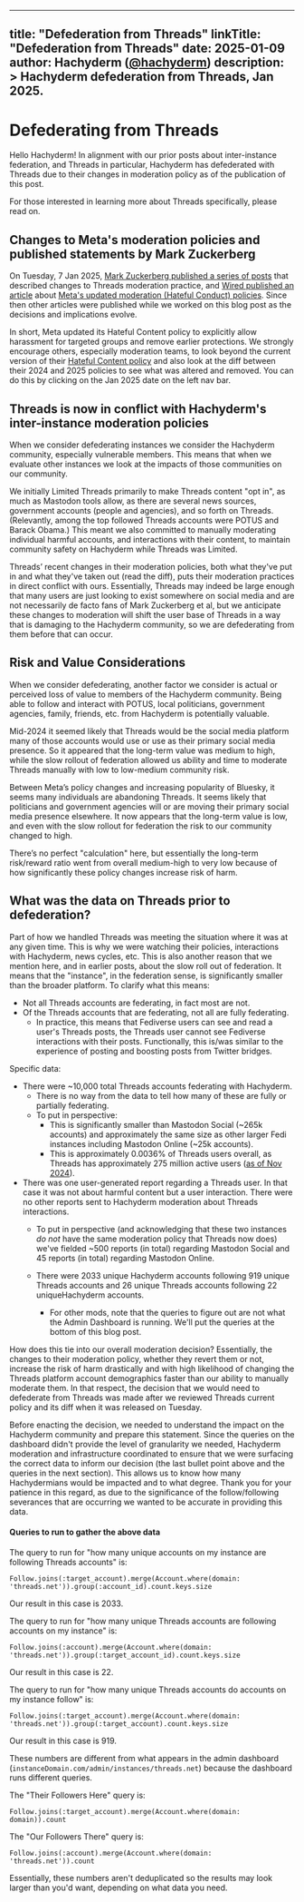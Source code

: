 
---
title: "Defederation from Threads"
linkTitle: "Defederation from Threads"
date: 2025-01-09
author: Hachyderm ([@hachyderm](https://hachyderm.io/@hachyderm))
description: >
  Hachyderm defederation from Threads, Jan 2025.
---



# Defederating from Threads

Hello Hachyderm! In alignment with our prior posts about inter-instance federation, and Threads in particular, Hachyderm has defederated with Threads due to their changes in moderation policy as of the publication of this post.

For those interested in learning more about Threads specifically, please read on.


## Changes to Meta's moderation policies and published statements by Mark Zuckerberg

On Tuesday, 7 Jan 2025, [Mark Zuckerberg published a series of posts](https://www.threads.net/@zuck/post/DEhgYx4JbEG) that described changes to Threads moderation practice, and [Wired published an article](https://www.wired.com/story/meta-immigration-gender-policies-change/) about [Meta's updated moderation (Hateful Conduct) policies](https://transparency.meta.com/policies/community-standards/hateful-conduct/). Since then other articles were published while we worked on this blog post as the decisions and implications evolve.

In short, Meta updated its Hateful Content policy to explicitly allow harassment for targeted groups and remove earlier protections. We strongly encourage others, especially moderation teams, to look beyond the current version of their [Hateful Content policy](https://transparency.meta.com/policies/community-standards/hateful-conduct/) and also look at the diff between their 2024 and 2025 policies to see what was altered and removed. You can do this by clicking on the Jan 2025 date on the left nav bar.


## Threads is now in conflict with Hachyderm's inter-instance moderation policies

When we consider defederating instances we consider the Hachyderm community, especially vulnerable members. This means that when we evaluate other instances we look at the impacts of those communities on our community.

We initially Limited Threads primarily to make Threads content "opt in", as much as Mastodon tools allow, as there are several news sources, government accounts (people and agencies), and so forth on Threads. (Relevantly, among the top followed Threads accounts were POTUS and Barack Obama.) This meant we also committed to manually moderating individual harmful accounts, and interactions with their content, to maintain community safety on Hachyderm while Threads was Limited.

Threads’ recent changes in their moderation policies, both what they've put in and what they've taken out (read the diff), puts their moderation practices in direct conflict with ours. Essentially, Threads may indeed be large enough that many users are just looking to exist somewhere on social media and are not necessarily de facto fans of Mark Zuckerberg et al, but we anticipate these changes to moderation will shift the user base of Threads in a way that is damaging to the Hachyderm community, so we are defederating from them before that can occur.


## Risk and Value Considerations

When we consider defederating, another factor we consider is actual or perceived loss of value to members of the Hachyderm community. Being able to follow and interact with POTUS, local politicians, government agencies, family, friends, etc. from Hachyderm is potentially valuable.

Mid-2024 it seemed likely that Threads would be the social media platform many of those accounts would use or use as their primary social media presence. So it appeared that the long-term value was medium to high, while the slow rollout of federation allowed us ability and time to moderate Threads manually with low to low-medium community risk.

Between Meta’s policy changes and increasing popularity of Bluesky, it seems many individuals are abandoning Threads. It seems likely that politicians and government agencies will or are moving their primary social media presence elsewhere. It now appears that the long-term value is low, and even with the slow rollout for federation the risk to our community changed to high.

There’s no perfect "calculation" here, but essentially the long-term risk/reward ratio went from overall medium-high to very low because of how significantly these policy changes increase risk of harm.


## What was the data on Threads prior to defederation?

Part of how we handled Threads was meeting the situation where it was at any given time. This is why we were watching their policies, interactions with Hachyderm, news cycles, etc. This is also another reason that we mention here, and in earlier posts, about the slow roll out of federation. It means that the "instance", in the federation sense, is significantly smaller than the broader platform. To clarify what this means:



* Not all Threads accounts are federating, in fact most are not.
* Of the Threads accounts that are federating, not all are fully federating.
    * In practice, this means that Fediverse users can see and read a user's Threads posts, the Threads user cannot see Fediverse interactions with their posts. Functionally, this is/was similar to the experience of posting and boosting posts from Twitter bridges.

Specific data:



* There were ~10,000 total Threads accounts federating with Hachyderm.
    * There is no way from the data to tell how many of these are fully or partially federating.
    * To put in perspective:
        * This is significantly smaller than Mastodon Social (~265k accounts) and approximately the same size as other larger Fedi instances including Mastodon Online (~25k accounts).
        * This is approximately 0.0036% of Threads users overall, as Threads has approximately 275 million active users ([as of Nov 2024](https://techcrunch.com/2024/11/03/threads-now-has-275m-monthly-active-users/)).
* There was one user-generated report regarding a Threads user. In that case it was not about harmful content but a user interaction. There were no other reports sent to Hachyderm moderation about Threads interactions.
    * To put in perspective (and acknowledging that these two instances *do not* have the same moderation policy that Threads now does) we've fielded ~500 reports (in total) regarding Mastodon Social and 45 reports (in total) regarding Mastodon Online.
	* There were 2033 unique Hachyderm accounts following 919 unique Threads accounts and 26 unique Threads accounts following 22 uniqueHachyderm accounts.

    	* For other mods, note that the queries to figure out are not what the Admin Dashboard is running. We'll put the queries at the bottom of this blog post.

How does this tie into our overall moderation decision? Essentially, the changes to their moderation policy, whether they revert them or not, increase the risk of harm drastically and with high likelihood of changing the Threads platform account demographics faster than our ability to manually moderate them. In that respect, the decision that we would need to defederate from Threads was made after we reviewed Threads current policy and its diff when it was released on Tuesday.

Before enacting the decision, we needed to understand the impact on the Hachyderm community and prepare this statement. Since the queries on the dashboard didn't provide the level of granularity we needed, Hachyderm moderation and infrastructure coordinated to ensure that we were surfacing the correct data to inform our decision (the last bullet point above and the queries in the next section). This allows us to know how many Hachydermians would be impacted and to what degree. Thank you for your patience in this regard, as due to the significance of the follow/following severances that are occurring we wanted to be accurate in providing this data.

#### Queries to run to gather the above data

The query to run for "how many unique accounts on my instance are
following Threads accounts" is:

```
Follow.joins(:target_account).merge(Account.where(domain: 'threads.net')).group(:account_id).count.keys.size
```

Our result in this case is 2033.

The query to run for "how many unique Threads accounts are
following accounts on my instance" is: 

```
Follow.joins(:account).merge(Account.where(domain: 'threads.net')).group(:target_account_id).count.keys.size
```

Our result in this case is 22.

The query to run for "how many unique Threads accounts do accounts
on my instance follow" is:

```
Follow.joins(:target_account).merge(Account.where(domain: 'threads.net')).group(:target_account).count.keys.size
```

Our result in this case is 919.

These numbers are different from what appears in the admin dashboard (`instanceDomain.com/admin/instances/threads.net`) because the dashboard runs different queries.

The "Their Followers Here" query is:

```
Follow.joins(:target_account).merge(Account.where(domain: domain)).count
```

The "Our Followers There" query is:

```
Follow.joins(:account).merge(Account.where(domain: 'threads.net')).count
```

Essentially, these numbers aren't deduplicated so the results may
look larger than you'd want, depending on what data you need.
